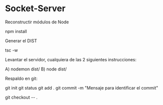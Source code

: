 # Socket-Server

Reconstructir módulos de Node
<!--  -->
npm install
<!--  -->

Generar el DIST
<!--  -->
tsc -w
<!--  -->

Levantar el servidor, cualquiera de las 2 siguientes instrucciones:
<!--  -->
A) nodemon dist/
B) node dist/
<!--  -->

Respaldo en git:
<!--  -->
git init
git status
git add .
git commit -m "Mensaje para identificar el commit"
<!-- (En caso de error y borrar algun archivo o carppeta) -->
git checkout -- .

<!--  -->





